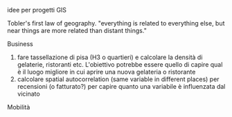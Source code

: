 idee per progetti GIS

Tobler's first law of geography.
"everything is related to everything else, but near things are more related than distant things."

Business
1. fare tassellazione di pisa (H3 o quartieri) e calcolare la densità di gelaterie, ristoranti etc. L'obiettivo potrebbe essere quello di capire qual è il luogo migliore in cui aprire una nuova gelateria o ristorante
2. calcolare spatial autocorrelation (same variable in different places) per recensioni (o fatturato?) per capire quanto una variabile è influenzata dal vicinato


Mobilità

